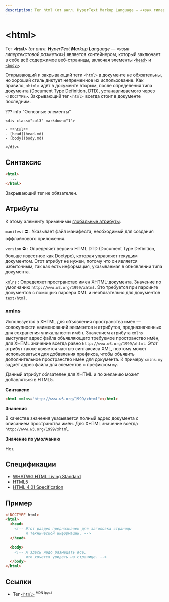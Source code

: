 ```yaml
---
description: Тег html (от англ. HyperText Markup Language — «язык гипертекстовой разметки») является контейнером, который заключает в себе всё содержимое веб-страницы, включая элементы head и body
---
```


# &lt;html&gt;

Тег **`<html>`** _(от англ. **H**yper**T**ext **M**arkup **L**anguage — «язык гипертекстовой разметки»)_ является контейнером, который заключает в себе всё содержимое веб-страницы, включая элементы [`<head>`](head.md) и [`<body>`](body.md).

Открывающий и закрывающий теги `<html>` в документе не обязательны, но хороший стиль диктует непременное их использование. Как правило, `<html>` идёт в документе вторым, после определения типа документа (Document Type Definition, DTD), устанавливаемого через `<!DOCTYPE>`. Закрывающий тег `<html>` всегда стоит в документе последним.

??? info "Основные элементы"

    <div class="col3" markdown="1">

    - **html**
    - [head](head.md)
    - [body](body.md)

    </div>

## Синтаксис

```html
<html>
  ...
</html>
```

Закрывающий тег не обязателен.

## Атрибуты

К этому элементу применимы [глобальные атрибуты](uni-attr.md).

`manifest` :no_entry:
: Указывает файл манифеста, необходимый для создания оффлайнового приложения.

`version` :no_entry:
: Определяет версию HTML DTD (Document Type Definition, больше известное как Doctype), которая управляет текущим документом. Этот атрибут не нужен, потому что он является избыточным, так как есть информация, указываемая в объявлении типа документа.

[`xmlns`](#xmlns)
: Определяет пространство имен XHTML-документа. Значение по умолчанию `http://www.w3.org/1999/xhtml`. Это требуется при парсинге документов с помощью парсера XML и необязательно для документов `text/html`.

### xmlns

Используется в XHTML для объявления пространства имён — совокупности наименований элементов и атрибутов, предназначенных для сохранения уникальности имён. Значением атрибута `xmlns` выступает адрес файла объявляющего требуемое пространство имён, для XHTML значение всегда равно `http://www.w3.org/1999/xhtml`. Этот атрибут также является частью синтаксиса XML, поэтому может использоваться для добавления префикса, чтобы объявить дополнительное пространство имён для документа. К примеру `xmlns:my` задаёт адрес файла для элементов с префиксом `my`.

Данный атрибут обязателен для XHTML и по желанию может добавляться в HTML5.

**Синтаксис**

```html
<html xmlns="http://www.w3.org/1999/xhtml"></html>
```

**Значения**

В качестве значения указывается полный адрес документа с описанием пространства имён. Для XHTML значение всегда `http://www.w3.org/1999/xhtml`.

**Значение по умолчанию**

Нет.

## Спецификации

- [WHATWG HTML Living Standard](https://html.spec.whatwg.org/multipage/semantics.html#the-html-element)
- [HTML5](http://www.w3.org/TR/html5/semantics.html#the-html-element)
- [HTML 4.01 Specification](http://www.w3.org/TR/html401/struct/global.html#h-7.3)

## Пример

```html
<!DOCTYPE html>
<html>
  <head>
    <!-- Этот раздел предназначен для заголовка страницы
	     и технической информации. -->
  </head>

  <body>
    <!-- А здесь надо размещать все,
	     что хочется увидеть на странице. -->
  </body>
</html>
```

## Ссылки

- Тег [`<html>`](https://developer.mozilla.org/ru/docs/Web/HTML/Element/html) <sup><small>MDN (рус.)</small></sup>
